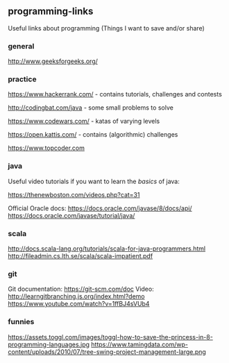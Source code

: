 ## programming-links
Useful links about programming
(Things I want to save and/or share)

### general
http://www.geeksforgeeks.org/

### practice
https://www.hackerrank.com/ - contains tutorials, challenges and contests

http://codingbat.com/java - some small problems to solve

https://www.codewars.com/ - katas of varying levels

https://open.kattis.com/ - contains (algorithmic) challenges

https://www.topcoder.com

### java 
Useful video tutorials if you want to learn the *basics* of java:

https://thenewboston.com/videos.php?cat=31


Official Oracle docs:
https://docs.oracle.com/javase/8/docs/api/
https://docs.oracle.com/javase/tutorial/java/

### scala
http://docs.scala-lang.org/tutorials/scala-for-java-programmers.html
http://fileadmin.cs.lth.se/scala/scala-impatient.pdf

### git
Git documentation:
https://git-scm.com/doc
Video:
http://learngitbranching.js.org/index.html?demo
https://www.youtube.com/watch?v=1ffBJ4sVUb4

### funnies
https://assets.toggl.com/images/toggl-how-to-save-the-princess-in-8-programming-languages.jpg
https://www.tamingdata.com/wp-content/uploads/2010/07/tree-swing-project-management-large.png
